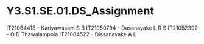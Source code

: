 # Y3.S1.SE.01.DS_Assignment

IT21064418 - Kariyawasam S B
IT21050794 - Dasanayake L R S
IT21052392 - O D Thawalampola
IT21084522 - Dissanayake A L
